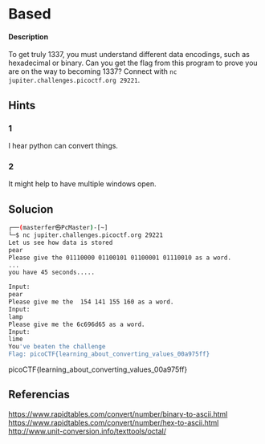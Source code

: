 # Based

#### Description
To get truly 1337, you must understand different data encodings, such as hexadecimal or binary. Can you get the flag from this program to prove you are on the way to becoming 1337? Connect with `nc jupiter.challenges.picoctf.org 29221`.


## Hints
### 1
I hear python can convert things.
### 2
It might help to have multiple windows open.

## Solucion
```bash
┌──(masterfer㉿PcMaster)-[~]
└─$ nc jupiter.challenges.picoctf.org 29221
Let us see how data is stored
pear
Please give the 01110000 01100101 01100001 01110010 as a word.
...
you have 45 seconds.....

Input:
pear
Please give me the  154 141 155 160 as a word.
Input:
lamp
Please give me the 6c696d65 as a word.
Input:
lime
You've beaten the challenge
Flag: picoCTF{learning_about_converting_values_00a975ff}

```

picoCTF{learning_about_converting_values_00a975ff}

## Referencias

https://www.rapidtables.com/convert/number/binary-to-ascii.html
https://www.rapidtables.com/convert/number/hex-to-ascii.html
http://www.unit-conversion.info/texttools/octal/